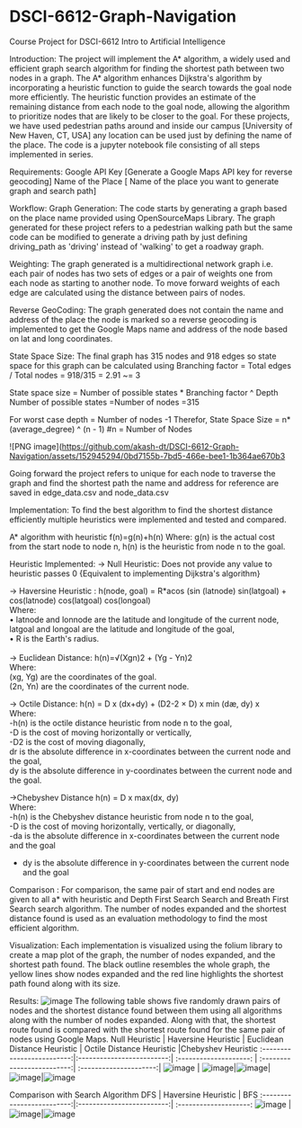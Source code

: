# DSCI-6612-Graph-Navigation 
Course Project for DSCI-6612 Intro to Artificial Intelligence

Introduction: 
The project will implement the A* algorithm, a widely used and efficient graph search algorithm for finding the shortest path between two nodes in a graph. The A* algorithm enhances Dijkstra's algorithm by incorporating a heuristic function to guide the search towards the goal node more efficiently. The heuristic function provides an estimate of the remaining distance from each node to the goal node, allowing the algorithm to prioritize nodes that are likely to be closer to the goal.
For these projects, we have used pedestrian paths around and inside our campus [University of New Haven, CT, USA] any location can be used just by defining the name of the place. The code is a jupyter notebook file consisting of all steps implemented in series.

Requirements:
Google API Key [Generate a Google Maps API key for reverse geocoding]
Name of the Place [ Name of the place you want to generate graph and search path]

Workflow:
Graph Generation: The code starts by generating a graph based on the place name provided using OpenSourceMaps Library. The graph generated for these project refers to a pedestrian walking path but the same code can be modified to generate a driving path by just defining driving_path as 'driving' instead of 'walking' to get a roadway graph.

Weighting:
The graph generated is a multidirectional network graph i.e. each pair of nodes has two sets of edges or a pair of weights one from each node as starting to another node. To move forward weights of each edge are calculated using the distance between pairs of nodes.

Reverse GeoCoding:
The graph generated does not contain the name and address of the place the node is marked so a reverse geocoding is implemented to get the Google Maps name and address of the node based on lat and long coordinates.

State Space Size:
The final graph has 315 nodes and 918 edges so state space for this graph can be calculated using
Branching factor = Total edges / Total nodes = 918/315 = 2.91 ~= 3

State space size = Number of possible states * Branching factor ^ Depth
Number of possible states =Number of nodes =315

For worst case depth = Number of nodes -1 
Therefor, State Space Size = n* (average_degree) ^ (n - 1) #n = Number of Nodes

![PNG image](https://github.com/akash-dt/DSCI-6612-Graph-Navigation/assets/152945294/0bd7155b-7bd5-466e-bee1-1b364ae670b3

Going forward the project refers to unique for each node to traverse the graph and find the shortest path the name and address for reference are saved in edge_data.csv and node_data.csv

Implementation:
To find the best algorithm to find the shortest distance efficiently multiple heuristics were implemented and tested and compared.

A* algorithm with heuristic
f(n)=g(n)+h(n)
Where:
g(n) is the actual cost from the start node to node n, 
h(n) is the  heuristic from node n to the goal.

Heuristic Implemented:
-> Null Heuristic: Does not provide any value to heuristic passes 0 {Equivalent to implementing Dijkstra's algorithm}

-> Haversine Heuristic : 
h(node, goal) = R*acos (sin (latnode) sin(latgoal) + cos(latnode) cos(latgoal) cos(longoal)<br /> 
Where:<br />
• latnode and lonnode are the latitude and longitude of the current node, latgoal and longoal are the latitude and longitude of the goal,<br />
• R is the Earth's radius.<br />
<br />
-> Euclidean Distance:
h(n)=√(Xgn)2 + (Yg - Yn)2<br />
Where:<br />
(xg, Yg) are the coordinates of the goal.<br />
(2n, Yn) are the coordinates of the current node.<br />

-> Octile Distance:
h(n) = D x (dx+dy) + (D2-2 × D) x min (dæ, dy) x
<br />
Where:<br />
-h(n) is the octile distance heuristic from node n to the goal,<br />
-D is the cost of moving horizontally or vertically,<br />
-D2 is the cost of moving diagonally,<br />
dr is the absolute difference in x-coordinates between the current node and the goal,<br />
dy is the absolute difference in y-coordinates between the current node and the goal.<br />

->Chebyshev Distance
h(n) = D x max(dx, dy)<br />
Where:<br />
-h(n) is the Chebyshev distance heuristic from node n to the goal,<br />
-D is the cost of moving horizontally, vertically, or diagonally,<br />
-da is the absolute difference in x-coordinates between the current node and the goal<br />
- dy is the absolute difference in y-coordinates between the current node and the goal<br />

Comparison :
For comparison, the same pair of start and end nodes are given to all a* with heuristic and Depth First Search Search and Breath First Search search algorithm. The number of nodes expanded and the shortest distance found is used as an evaluation methodology to find the most efficient algorithm.

Visualization:
Each implementation is visualized using the folium library to create a map plot of the graph, the number of nodes expanded, and the shortest path found.
The black outline resembles the whole graph, the yellow lines show nodes expanded and the red line highlights the shortest path found along with its size.

Results:
![image](https://github.com/akash-dt/DSCI-6612-Graph-Navigation/assets/153000756/faa4e81e-5bd1-4044-a63d-a34dd7715aed)
The following table shows five randomly drawn pairs of nodes and the shortest distance found between them using all algorithms along with the number of nodes expanded. Along with that, the shortest route found is compared with the shortest route found for the same pair of nodes using Google Maps.
Null Heuristic            |  Haversine Heuristic | Euclidean Distance Heuristic | Octile Distance Heuristic |Chebyshev Heuristic 
:-------------------------:|:-------------------------:| :--------------------: | :-------------------------:| :---------------------:|
![image](https://github.com/akash-dt/DSCI-6612-Graph-Navigation/assets/153000756/eefa6b0a-ce0e-4f64-898b-e9cff39f2e0d) |  ![image](https://github.com/akash-dt/DSCI-6612-Graph-Navigation/assets/153000756/422d071b-adab-4695-8c23-76cafb8db6e8)|![image](https://github.com/akash-dt/DSCI-6612-Graph-Navigation/assets/153000756/84a8c840-be8a-4854-8e21-63113b5bae05)|![image](https://github.com/akash-dt/DSCI-6612-Graph-Navigation/assets/153000756/7bf2addc-5268-470f-86f3-864cb1be2f4c)|![image](https://github.com/akash-dt/DSCI-6612-Graph-Navigation/assets/153000756/2048ee67-cbb3-4234-af5c-14552824cb11)

Comparison with Search Algorithm
DFS          |  Haversine Heuristic | BFS
:-------------------------:|:-------------------------:| :--------------------: 
![image](https://github.com/akash-dt/DSCI-6612-Graph-Navigation/assets/153000756/bcc65128-17a1-410f-a5fb-6298459aa8ed) |  ![image](https://github.com/akash-dt/DSCI-6612-Graph-Navigation/assets/153000756/422d071b-adab-4695-8c23-76cafb8db6e8)|![image](https://github.com/akash-dt/DSCI-6612-Graph-Navigation/assets/153000756/84eeeeed-2c2f-4690-be1a-2a9b782d1e70)










